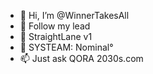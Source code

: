 - 👋 Hi, I’m @WinnerTakesAll
- 👀 Follow my lead
- 🌱 StraightLane v1 
- 💞️ SYSTEAM: Nominal° 
- 📫 Just ask QORA 2030s.com

<!---
WinnerTakesAll/WinnerTakesAll is a ✨ special ✨ repository because its `README.md` (this file) appears on your GitHub profile.
You can click the Preview link to take a look at your changes.
--->
